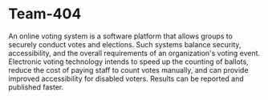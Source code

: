 # Team-404
An online voting system is a software platform that allows groups to securely conduct votes and elections. Such systems balance security, accessibility, and the overall requirements of an organization's voting event. Electronic voting technology intends to speed up the counting of ballots, reduce the cost of paying staff to count votes manually, and can provide improved accessibility for disabled voters. Results can be reported and published faster.
